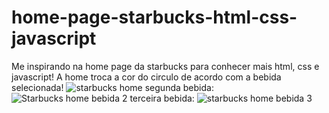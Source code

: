 # home-page-starbucks-html-css-javascript
Me inspirando na home page da starbucks para conhecer mais html, css e javascript! A home troca a cor do circulo de acordo com a bebida selecionada!
![starbucks home](https://github.com/riicad/home-page-starbucks-html-css-javascript/assets/80922940/ddd9d911-d448-4421-baf1-e3e345a3184f)
segunda bebida:
![Starbucks home bebida 2](https://github.com/riicad/home-page-starbucks-html-css-javascript/assets/80922940/38ede40d-a69f-4e43-a2c0-abf71bf0c37f)
terceira bebida:
![starbucks home bebida 3](https://github.com/riicad/home-page-starbucks-html-css-javascript/assets/80922940/33d0edb3-7a12-457c-baed-370bcb7b2dfb)
